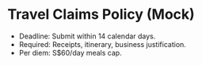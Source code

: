 # Travel Claims Policy (Mock)
- Deadline: Submit within 14 calendar days.
- Required: Receipts, itinerary, business justification.
- Per diem: S$60/day meals cap.
